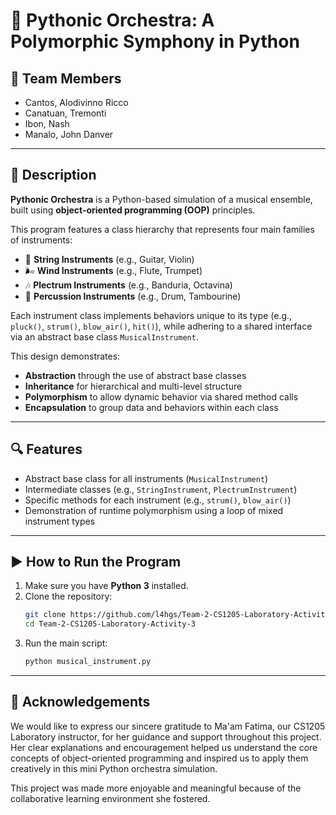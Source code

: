 # 🎵 Pythonic Orchestra: A Polymorphic Symphony in Python

## 👥 Team Members
- Cantos, Alodivinno Ricco  
- Canatuan, Tremonti  
- Ibon, Nash  
- Manalo, John Danver

---

## 📝 Description

**Pythonic Orchestra** is a Python-based simulation of a musical ensemble, built using **object-oriented programming (OOP)** principles.

This program features a class hierarchy that represents four main families of instruments:
- 🎻 **String Instruments** (e.g., Guitar, Violin)
- 🌬️ **Wind Instruments** (e.g., Flute, Trumpet)
- 🎶 **Plectrum Instruments** (e.g., Banduria, Octavina)
- 🥁 **Percussion Instruments** (e.g., Drum, Tambourine)

Each instrument class implements behaviors unique to its type (e.g., `pluck()`, `strum()`, `blow_air()`, `hit()`), 
while adhering to a shared interface via an abstract base class `MusicalInstrument`.

This design demonstrates:
- **Abstraction** through the use of abstract base classes  
- **Inheritance** for hierarchical and multi-level structure  
- **Polymorphism** to allow dynamic behavior via shared method calls  
- **Encapsulation** to group data and behaviors within each class  

---

## 🔍 Features

- Abstract base class for all instruments (`MusicalInstrument`)
- Intermediate classes (e.g., `StringInstrument`, `PlectrumInstrument`)
- Specific methods for each instrument (e.g., `strum()`, `blow_air()`)
- Demonstration of runtime polymorphism using a loop of mixed instrument types

---

## ▶️ How to Run the Program

1. Make sure you have **Python 3** installed.
2. Clone the repository:
   ```bash
   git clone https://github.com/l4hgs/Team-2-CS1205-Laboratory-Activity-3.git
   cd Team-2-CS1205-Laboratory-Activity-3
3. Run the main script:
   ```bash
   python musical_instrument.py

---

## 🙏 Acknowledgements
We would like to express our sincere gratitude to Ma'am Fatima, our CS1205 Laboratory instructor, for her guidance and support throughout this project. Her clear explanations and encouragement helped us understand the core concepts of object-oriented programming and inspired us to apply them creatively in this mini Python orchestra simulation.

This project was made more enjoyable and meaningful because of the collaborative learning environment she fostered.
   

